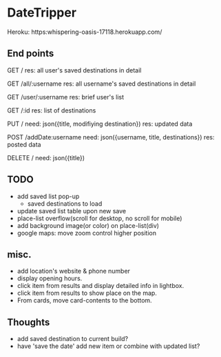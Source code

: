 # DateTripper

Heroku:
https:whispering-oasis-17118.herokuapp.com/


## End points

GET /
res: all user's saved destinations in detail

GET /all/:username
res: all username's saved destinations in detail

GET /user/:username
res: brief user's list

GET /:id 
res: list of destinations

PUT /
need: json({title, modifiying destination})
res: updated data

POST /addDate:username
need: json({username, title, destinations})
res: posted data

DELETE /
need: json({title})


## TODO
- add saved list pop-up 
	- saved destinations to load
- update saved list table upon new save	
- place-list overflow(scroll for desktop, no scroll for mobile)
- add background image(or color) on place-list(div)
- google maps: move zoom control higher position

## misc.
- add location's website & phone number
- display opening hours.
- click item from results and display detailed info in lightbox.
- click item from results to show place on the map.
- From cards, move card-contents to the bottom.

## Thoughts
- add saved destination to current build?
- have 'save the date' add new item or combine with updated list?